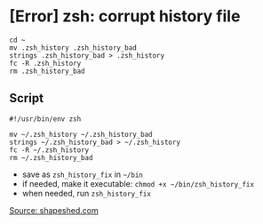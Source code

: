 # [Error] zsh: corrupt history file

```
cd ~
mv .zsh_history .zsh_history_bad
strings .zsh_history_bad > .zsh_history
fc -R .zsh_history
rm .zsh_history_bad
```

## Script

```
#!/usr/bin/env zsh

mv ~/.zsh_history ~/.zsh_history_bad
strings ~/.zsh_history_bad > ~/.zsh_history
fc -R ~/.zsh_history
rm ~/.zsh_history_bad
```

* save as `zsh_history_fix` in `~/bin`
* if needed, make it executable: `chmod +x ~/bin/zsh_history_fix`
* when needed, run `zsh_history_fix`

[Source: shapeshed.com](https://shapeshed.com/zsh-corrupt-history-file/)
